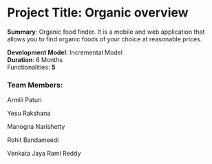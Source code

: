 # Project Title: Organic overview

<b>Summary</b>: Organic food finder. It is a mobile and web application that allows you to find organic foods of your choice at reasonable prices.

<b>Development Model</b>: Incremental Model <br>
<b>Duration</b>: 6 Months <br>
Functionalities: <b>5</b>

### Team Members: 
<p> Armili Paturi</p>
<p> Yesu Rakshana </p>
<p> Manogna Narishetty </p>
<p> Rohit Bandameedi </p>
<p> Venkata Jaya Rami Reddy </p>
